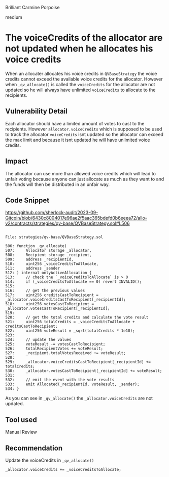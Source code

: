 Brilliant Carmine Porpoise

medium

# The voiceCredits of the allocator are not updated when he allocates his voice credits

When an allocater allocates his voice credits in `QVBaseStrategy` the voice credits cannot exceed the available voice credits for the allocator. However when `_qv_allocate()` is called the `voiceCredits` for the allocator are not updated so he will always have unlimited `voiceCredits` to allocate to the recipients.

## Vulnerability Detail

Each allocator should have a limited amount of votes to cast to the recipients. However `allocator.voiceCredits` which is supposed to be used to track the allocator `voiceCredits` isnt updated so the allocator can exceed the max limit and because it isnt updated he will have unlimited voice credits.

## Impact

The allocator can use more than allowed voice credits which will lead to unfair voting because anyone can just allocate as much as they want to and the funds will then be distributed in an unfair way.  

## Code Snippet

https://github.com/sherlock-audit/2023-09-Gitcoin/blob/6430c8004017e96ae2f5aac365bdefd0b6eeea72/allo-v2/contracts/strategies/qv-base/QVBaseStrategy.sol#L506

```solidity

File: strategies/qv-base/QVBaseStrategy.sol

506: function _qv_allocate(
507:     Allocator storage _allocator,
508:     Recipient storage _recipient,
509:     address _recipientId,
510:     uint256 _voiceCreditsToAllocate,
511:     address _sender
512: ) internal onlyActiveAllocation {
513:     // check the `_voiceCreditsToAllocate` is > 0
514:     if (_voiceCreditsToAllocate == 0) revert INVALID();
515: 
516:     // get the previous values
517:     uint256 creditsCastToRecipient = _allocator.voiceCreditsCastToRecipient[_recipientId];
518:     uint256 votesCastToRecipient = _allocator.votesCastToRecipient[_recipientId];
519: 
520:     // get the total credits and calculate the vote result
521:     uint256 totalCredits = _voiceCreditsToAllocate + creditsCastToRecipient;
522:     uint256 voteResult = _sqrt(totalCredits * 1e18);
523: 
524:     // update the values
525:     voteResult -= votesCastToRecipient;
526:     totalRecipientVotes += voteResult;
527:     _recipient.totalVotesReceived += voteResult;
528: 
529:     _allocator.voiceCreditsCastToRecipient[_recipientId] += totalCredits;
530:     _allocator.votesCastToRecipient[_recipientId] += voteResult;
531: 
532:     // emit the event with the vote results
533:     emit Allocated(_recipientId, voteResult, _sender);
534: }

```

As you can see in `_qv_allocate()` the `_allocator.voiceCredits` are not updated.

## Tool used

Manual Review

## Recommendation

Update the voiceCredits in `_qv_allocate()`

```solidity
_allocator.voiceCredits += _voiceCreditsToAllocate;

```